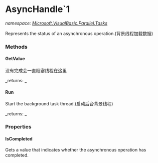 ﻿
# AsyncHandle`1
_namespace: [Microsoft.VisualBasic.Parallel.Tasks](N-Microsoft.VisualBasic.Parallel.Tasks.md)_

Represents the status of an asynchronous operation.(背景线程加载数据)

### Methods

#### GetValue
没有完成会一直阻塞线程在这里

_returns: _
#### Run
Start the background task thread.(启动后台背景线程)

_returns: _


### Properties

#### IsCompleted
Gets a value that indicates whether the asynchronous operation has completed.

